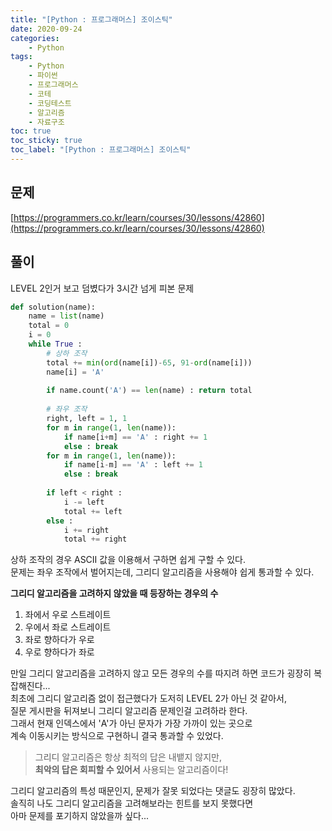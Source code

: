 ```yaml
---
title: "[Python : 프로그래머스] 조이스틱"
date: 2020-09-24
categories:
    - Python
tags:
    - Python
    - 파이썬
    - 프로그래머스
    - 코테
    - 코딩테스트
    - 알고리즘
    - 자료구조
toc: true
toc_sticky: true
toc_label: "[Python : 프로그래머스] 조이스틱"
---
```

## 문제
[https://programmers.co.kr/learn/courses/30/lessons/42860](https://programmers.co.kr/learn/courses/30/lessons/42860)
## 풀이
LEVEL 2인거 보고 덤볐다가 3시간 넘게 피본 문제
```python
def solution(name):
    name = list(name)
    total = 0
    i = 0
    while True :
        # 상하 조작
        total += min(ord(name[i])-65, 91-ord(name[i]))
        name[i] = 'A'
        
        if name.count('A') == len(name) : return total
        
        # 좌우 조작
        right, left = 1, 1
        for m in range(1, len(name)):
            if name[i+m] == 'A' : right += 1
            else : break
        for m in range(1, len(name)):
            if name[i-m] == 'A' : left += 1
            else : break
        
        if left < right :
            i -= left
            total += left
        else :
            i += right
            total += right
```
상하 조작의 경우 ASCII 값을 이용해서 구하면 쉽게 구할 수 있다.  
문제는 좌우 조작에서 벌어지는데, 그리디 알고리즘을 사용해야 쉽게 통과할 수 있다.  
  
**그리디 알고리즘을 고려하지 않았을 때 등장하는 경우의 수**  
1. 좌에서 우로 스트레이트
2. 우에서 좌로 스트레이트
3. 좌로 향하다가 우로
4. 우로 향하다가 좌로

만일 그리디 알고리즘을 고려하지 않고 모든 경우의 수를 따지려 하면 코드가 굉장히 복잡해진다...  
최초에 그리디 알고리즘 없이 접근했다가 도저히 LEVEL 2가 아닌 것 같아서,  
질문 게시판을 뒤져보니 그리디 알고리즘 문제인걸 고려하라 한다.  
그래서 현재 인덱스에서 'A'가 아닌 문자가 가장 가까이 있는 곳으로  
계속 이동시키는 방식으로 구현하니 결국 통과할 수 있었다.  
  
> 그리디 알고리즘은 항상 최적의 답은 내뱉지 않지만,  
> **최악의 답은 회피할 수 있어서** 사용되는 알고리즘이다!  
  
그리디 알고리즘의 특성 때문인지, 문제가 잘못 되었다는 댓글도 굉장히 많았다.  
솔직히 나도 그리디 알고리즘을 고려해보라는 힌트를 보지 못했다면  
아마 문제를 포기하지 않았을까 싶다...